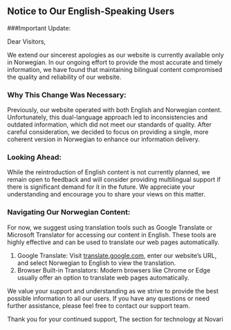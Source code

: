 ## Notice to Our English-Speaking Users

###Important Update:

Dear Visitors,

We extend our sincerest apologies as our website is currently available only in Norwegian. In our ongoing effort to provide the most accurate and timely information, we have found that maintaining bilingual content compromised the quality and reliability of our website.

### Why This Change Was Necessary:

Previously, our website operated with both English and Norwegian content. Unfortunately, this dual-language approach led to inconsistencies and outdated information, which did not meet our standards of quality. After careful consideration, we decided to focus on providing a single, more coherent version in Norwegian to enhance our information delivery.

### Looking Ahead:

While the reintroduction of English content is not currently planned, we remain open to feedback and will consider providing multilingual support if there is significant demand for it in the future. We appreciate your understanding and encourage you to share your views on this matter.

### Navigating Our Norwegian Content:

For now, we suggest using translation tools such as Google Translate or Microsoft Translator for accessing our content in English. These tools are highly effective and can be used to translate our web pages automatically.

1. Google Translate: Visit [translate.google.com](https://translate.google.com/), enter our website’s URL, and select Norwegian to English to view the translation.
2. Browser Built-in Translators: Modern browsers like Chrome or Edge usually offer an option to translate web pages automatically.

We value your support and understanding as we strive to provide the best possible information to all our users. If you have any questions or need further assistance, please feel free to contact our support team.

Thank you for your continued support,
The section for technology at Novari